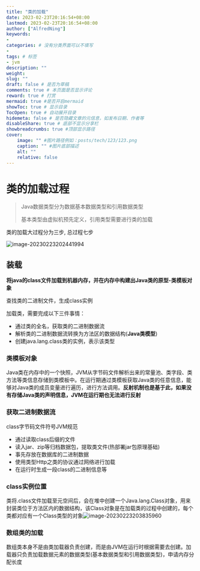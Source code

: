 ```yaml
---
title: "类的加载"
date: 2023-02-23T20:16:54+08:00
lastmod: 2023-02-23T20:16:54+08:00
author: ["AlfredNing"]
keywords: 
- 
categories: # 没有分类界面可以不填写
- 
tags: # 标签
- jvm
description: ""
weight:
slug: ""
draft: false # 是否为草稿
comments: true # 本页面是否显示评论
reward: true # 打赏
mermaid: true #是否开启mermaid
showToc: true # 显示目录
TocOpen: true # 自动展开目录
hidemeta: false # 是否隐藏文章的元信息，如发布日期、作者等
disableShare: true # 底部不显示分享栏
showbreadcrumbs: true #顶部显示路径
cover:
    image: "" #图片路径例如：posts/tech/123/123.png
    caption: "" #图片底部描述
    alt: ""
    relative: false
---
```


# 类的加载过程

> Java数据类型分为数据基本数据类型和引用数据类型
>
> 基本类型由虚拟机预先定义，引用类型需要进行类的加载

类的加载大过程分为三步, 总过程七步

![image-20230223202441994](https://nq-bucket.oss-cn-shanghai.aliyuncs.com/note_img/image-20230223202441994.png)

## 装载

**将java的class文件加载到机器内存，并在内存中构建出Java类的原型-类模板对象**

查找类的二进制文件，生成class实例

加载类，需要完成以下三件事情：

- 通过类的全名，获取类的二进制数据流
- 解析类的二进制数据流转换为方法区的数据结构(**Java类模型**)
- 创建java.lang.class类的实例，表示该类型

### 类模板对象

Java类在内存中的一个快照，JVM从字节码文件解析出来的常量池、类字段、类方法等类信息存储到类模板中。在运行期通过类模板获取Java类的任意信息，能够对Java类的成员变量进行遍历，进行方法调用。**反射机制也是基于此，如果没有存储Java类的声明信息，JVM在运行期也无法进行反射**

### 获取二进制数据流

class字节码文件符号JVM规范

- 通过读取class后缀的文件
- 读入jar、zip等归档数据包，提取类文件(热部署jar包原理基础)
- 事先存放在数据库的二进制数据
- 使用类型Http之类的协议通过网络进行加载
- 在运行时生成一段class的二进制信息等

### class实例位置

类将.class文件加载至元空间后，会在堆中创建一个Java.lang.Class对象，用来封装类位于方法区内的数据结构，该Class对象是在加载类的过程中创建的，每个类都对应有一个Class类型的对象![image-20230223203835960](https://nq-bucket.oss-cn-shanghai.aliyuncs.com/note_img/image-20230223203835960.png)

### 数组类的加载

数组类本身不是由类加载器负责创建，而是由JVM在运行时根据需要去创建。加载器只负责加载数据元素的数据类型(基本数据类型和引用数据类型)，申请内存分配长度